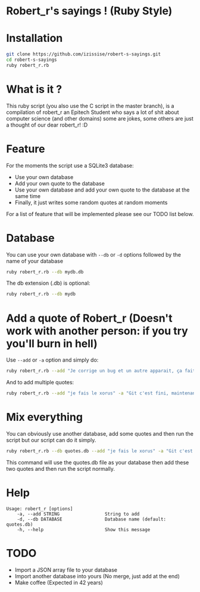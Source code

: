 Robert_r's sayings ! (Ruby Style)
==========

Installation
=====
```sh
git clone https://github.com/izissise/robert-s-sayings.git
cd robert-s-sayings
ruby robert_r.rb
```

What is it ?
=====

This ruby script (you also use the C script in the master branch), is a compilation of robert_r an Epitech Student who says a lot of shit about computer science (and other domains) some are jokes, some others are just a thought of our dear robert_r! :D

Feature
=====
For the moments the script use a SQLite3 database:

* Use your own database
* Add your own quote to the database
* Use your own database and add your own quote to the database at the same time
* Finally, it just writes some random quotes at random moments

For a list of feature that will be implemented please see our TODO list below.

Database
=====
You can use your own database with `--db` or `-d` options followed by the name of your database
```sh
ruby robert_r.rb --db mydb.db
```
The db extension (.db) is optional:
```sh
ruby robert_r.rb --db mydb
```

Add a quote of Robert_r (Doesn't work with another person: if you try you'll burn in hell)
=====
Use `--add` or `-a` option and simply do:
```sh
ruby robert_r.rb --add "Je corrige un bug et un autre apparait, ça fait une cascade de bug !"
```
And to add multiple quotes:
```sh
ruby robert_r.rb --add "je fais le xorus" -a "Git c'est fini, maintenant c'est l'afs ou rien"
```

Mix everything
=====
You can obviously use another database, add some quotes and then run the script but our script can do it simply.

```sh
ruby robert_r.rb --db quotes.db --add "je fais le xorus" -a "Git c'est fini, maintenant c'est l'afs ou rien"
```
This command will use the quotes.db file as your database then add these two quotes and then run the script normally.

Help
=====
```
Usage: robert_r [options]
    -a, --add STRING                 String to add
    -d, --db DATABASE                Database name (default: quotes.db)
    -h, --help                       Show this message
```

TODO
=====
* Import a JSON array file to your database
* Import another database into yours (No merge, just add at the end)
* Make coffee (Expected in 42 years)